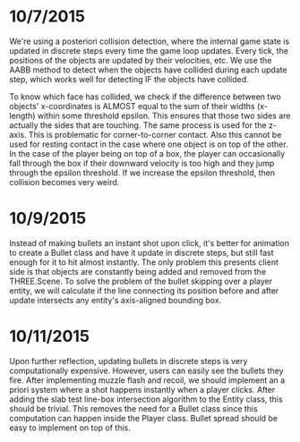 # 10/7/2015

We're using a posteriori collision detection, where the internal game
state is updated in discrete steps every time the game loop updates. Every
tick, the positions of the objects are updated by their velocities, etc.
We use the AABB method to detect when the objects have collided during each
update step, which works well for detecting IF the objects have collided.

To know which face has collided, we check if the difference between two
objects' x-coordinates is ALMOST equal to the sum of their widths (x-length)
within some threshold epsilon. This ensures that those two sides are actually
the sides that are touching. The same process is used for the z-axis. This
is problematic for corner-to-corner contact. Also this cannot be used for
resting contact in the case where one object is on top of the other. In the
case of the player being on top of a box, the player can occasionally fall
through the box if their downward velocity is too high and they jump through
the epsilon threshold. If we increase the epsilon threshold, then collision
becomes very weird.

# 10/9/2015

Instead of making bullets an instant shot upon click, it's better for animation
to create a Bullet class and have it update in discrete steps, but still fast
enough for it to hit almost instantly. The only problem this presents client
side is that objects are constantly being added and removed from the
THREE.Scene. To solve the problem of the bullet skipping over a player entity,
we will calculate if the line connecting its position before and after update
intersects any entity's axis-aligned bounding box.

# 10/11/2015

Upon further reflection, updating bullets in discrete steps is very
computationally expensive. However, users can easily see the bullets they fire.
After implementing muzzle flash and recoil, we should implement an a priori
system where a shot happens instantly when a player clicks. After adding the
slab test line-box intersection algorithm to the Entity class, this should be
trivial. This removes the need for a Bullet class since this computation can
happen inside the Player class. Bullet spread should be easy to implement
on top of this.
